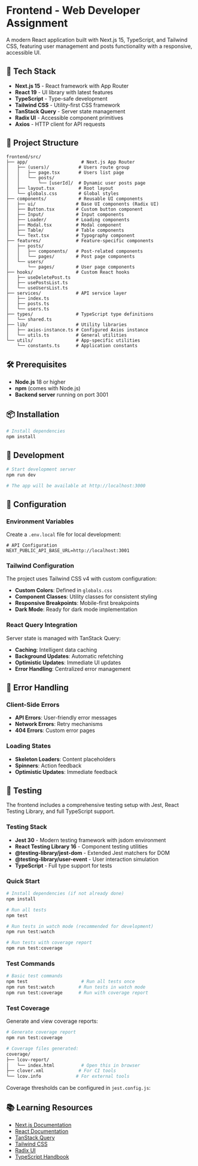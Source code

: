# Frontend - Web Developer Assignment

A modern React application built with Next.js 15, TypeScript, and Tailwind CSS, featuring user management and posts functionality with a responsive, accessible UI.

## 🚀 Tech Stack

- **Next.js 15** - React framework with App Router
- **React 19** - UI library with latest features
- **TypeScript** - Type-safe development
- **Tailwind CSS** - Utility-first CSS framework
- **TanStack Query** - Server state management
- **Radix UI** - Accessible component primitives
- **Axios** - HTTP client for API requests

## 📁 Project Structure

```
frontend/src/
├── app/                    # Next.js App Router
│   ├── (users)/           # Users route group
│   │   ├── page.tsx       # Users list page
│   │   └── posts/
│   │       └── [userId]/  # Dynamic user posts page
│   ├── layout.tsx         # Root layout
│   └── globals.css        # Global styles
├── components/            # Reusable UI components
│   ├── ui/               # Base UI components (Radix UI)
│   ├── Button.tsx        # Custom button component
│   ├── Input/            # Input components
│   ├── Loader/           # Loading components
│   ├── Modal.tsx         # Modal component
│   ├── Table/            # Table components
│   └── Text.tsx          # Typography component
├── features/             # Feature-specific components
│   ├── posts/
│   │   ├── components/   # Post-related components
│   │   └── pages/        # Post page components
│   └── users/
│       └── pages/        # User page components
├── hooks/                # Custom React hooks
│   ├── useDeletePost.ts
│   ├── usePostsList.ts
│   └── useUsersList.ts
├── services/             # API service layer
│   ├── index.ts
│   ├── posts.ts
│   └── users.ts
├── types/                # TypeScript type definitions
│   └── shared.ts
├── lib/                  # Utility libraries
│   ├── axios-instance.ts # Configured Axios instance
│   └── utils.ts          # General utilities
└── utils/                # App-specific utilities
    └── constants.ts      # Application constants
```

## 🛠️ Prerequisites

- **Node.js** 18 or higher
- **npm** (comes with Node.js)
- **Backend server** running on port 3001

## 📦 Installation

```bash
# Install dependencies
npm install
```

## 🚀 Development

```bash
# Start development server
npm run dev

# The app will be available at http://localhost:3000
```

## 🔧 Configuration

### Environment Variables
Create a `.env.local` file for local development:

```env
# API Configuration
NEXT_PUBLIC_API_BASE_URL=http://localhost:3001
```

### Tailwind Configuration
The project uses Tailwind CSS v4 with custom configuration:
- **Custom Colors**: Defined in `globals.css`
- **Component Classes**: Utility classes for consistent styling
- **Responsive Breakpoints**: Mobile-first breakpoints
- **Dark Mode**: Ready for dark mode implementation

### React Query Integration
Server state is managed with TanStack Query:
- **Caching**: Intelligent data caching
- **Background Updates**: Automatic refetching
- **Optimistic Updates**: Immediate UI updates
- **Error Handling**: Centralized error management

## 🚨 Error Handling

### Client-Side Errors
- **API Errors**: User-friendly error messages
- **Network Errors**: Retry mechanisms
- **404 Errors**: Custom error pages

### Loading States
- **Skeleton Loaders**: Content placeholders
- **Spinners**: Action feedback
- **Optimistic Updates**: Immediate feedback

## 🧪 Testing

The frontend includes a comprehensive testing setup with Jest, React Testing Library, and full TypeScript support.

### Testing Stack
- **Jest 30** - Modern testing framework with jsdom environment
- **React Testing Library 16** - Component testing utilities
- **@testing-library/jest-dom** - Extended Jest matchers for DOM
- **@testing-library/user-event** - User interaction simulation
- **TypeScript** - Full type support for tests

### Quick Start

```bash
# Install dependencies (if not already done)
npm install

# Run all tests
npm test

# Run tests in watch mode (recommended for development)
npm run test:watch

# Run tests with coverage report
npm run test:coverage
```

### Test Commands

```bash
# Basic test commands
npm test                    # Run all tests once
npm run test:watch         # Run tests in watch mode
npm run test:coverage      # Run with coverage report
```

### Test Coverage

Generate and view coverage reports:

```bash
# Generate coverage report
npm run test:coverage

# Coverage files generated:
coverage/
├── lcov-report/
│   └── index.html          # Open this in browser
├── clover.xml             # For CI tools
└── lcov.info             # For external tools
```

Coverage thresholds can be configured in `jest.config.js`:

## 📚 Learning Resources

- [Next.js Documentation](https://nextjs.org/docs)
- [React Documentation](https://react.dev)
- [TanStack Query](https://tanstack.com/query/latest)
- [Tailwind CSS](https://tailwindcss.com/docs)
- [Radix UI](https://www.radix-ui.com/primitives)
- [TypeScript Handbook](https://www.typescriptlang.org/docs)